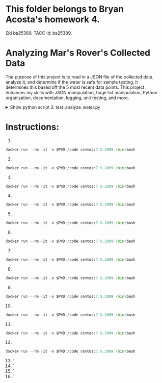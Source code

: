 # This folder belongs to Bryan Acosta's homework 4.
Eid ba25389. TACC id: ba25389.

# Analyzing Mar's Rover's Collected Data
The purpose of this project is to read in a JSON file of the collected data, analyze it, and determine if the water is safe for sample testing. It determines this based off the 5 most recent data points. This project enhances my skills with JSON manipulation, huge list manipulation, Python organization, documentation, logging, unit testing, and more.

<details>
<summary>Show python script 2: test_analyze_water.py </summary>
Python

```python:


if __name__ == '__pytest__':
    pytest()
```
</details>



# Instructions: 

1. 
```python
docker run --rm -it -v $PWD:/code centos:7.9.2009 /bin/bash
```
2. 
```python
docker run --rm -it -v $PWD:/code centos:7.9.2009 /bin/bash
```
3.  
```python
docker run --rm -it -v $PWD:/code centos:7.9.2009 /bin/bash
```
4.  
```python
docker run --rm -it -v $PWD:/code centos:7.9.2009 /bin/bash
```
5.  
```python
docker run --rm -it -v $PWD:/code centos:7.9.2009 /bin/bash
```
6.  
```python
docker run --rm -it -v $PWD:/code centos:7.9.2009 /bin/bash
```
7.  
```python
docker run --rm -it -v $PWD:/code centos:7.9.2009 /bin/bash
```
8.  
```python
docker run --rm -it -v $PWD:/code centos:7.9.2009 /bin/bash
```
9.  
```python
docker run --rm -it -v $PWD:/code centos:7.9.2009 /bin/bash
```
10.  
```python
docker run --rm -it -v $PWD:/code centos:7.9.2009 /bin/bash
```
11.  
```python
docker run --rm -it -v $PWD:/code centos:7.9.2009 /bin/bash
```
12.  
```python
docker run --rm -it -v $PWD:/code centos:7.9.2009 /bin/bash
```
13. `
14. `
15. `
16. `

